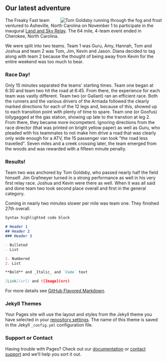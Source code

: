 ## Our latest adventure

<img align="right" style="margin-left:20px" src="https://raw.githubusercontent.com/ackleyk/freakyfast/master/tom-goldsby.jpg" alt="Tom Goldsby running through the fog and frost">The Freaky Fast team ventured to Asheville, North Carolina on November 1 to participate in the inaugural [Land and Sky Relay](http://gloryhoundevents.com/event/land-and-sky-relay/). The 64 mile, 4-team event ended in Cherokee, North Carolina.

We were split into two teams. Team 1 was Guru, Amy, Hannah, Tom and Joshua and team 2 was Tom, Jim, Kevin and Jason. Diana decided to tag along with team 2 because the thought of being away from Kevin for the entire weekend was too much to bear.

### Race Day!

Only 15 minutes separated the teams' starting times. Team one began at 6:30 and team two hit the road at 6:45. From there, the experience for each team was vastly different. Team two (or Gallant) ran an efficient race. Both the runners and the various drivers of the Armada followed the clearly marked directions for each of the 12 legs and, because of this, showed up to each transition point with plenty of time to spare. Team one (or Goofus) lollygagged at the gas station, showing up late to the transtion at leg 2. From there, they became more incompetent. Ignoring directions from the race director (that was printed on bright yellow paper) as well as Guru, who pleaded with his teammates to not make him drive a road that was clearly only wide enough for a ATV, the 15 passenger van took "the road less travelled". Seven miles and a creek crossing later, the team emerged from the woods and was rewarded with a fifteen minute penalty.   

### Results!

Team two was anchored by Tom Goldsby, who passed nearly half the field himself. Jim Grafmeyer turned in a strong performance as well in his very first relay race. Joshua and Kevin were there as well. When it was all said and done team two took second place overall and first in the general category.

Coming in nearly two minutes slower per mile was team one. They finished 27th overall. 

```markdown
Syntax highlighted code block

# Header 1
## Header 2
### Header 3

- Bulleted
- List

1. Numbered
2. List

**Bold** and _Italic_ and `Code` text

[Link](url) and ![Image](src)
```

For more details see [GitHub Flavored Markdown](https://guides.github.com/features/mastering-markdown/).

### Jekyll Themes

Your Pages site will use the layout and styles from the Jekyll theme you have selected in your [repository settings](https://github.com/ackleyk/freakyfast/settings). The name of this theme is saved in the Jekyll `_config.yml` configuration file.

### Support or Contact

Having trouble with Pages? Check out our [documentation](https://help.github.com/categories/github-pages-basics/) or [contact support](https://github.com/contact) and we’ll help you sort it out.

